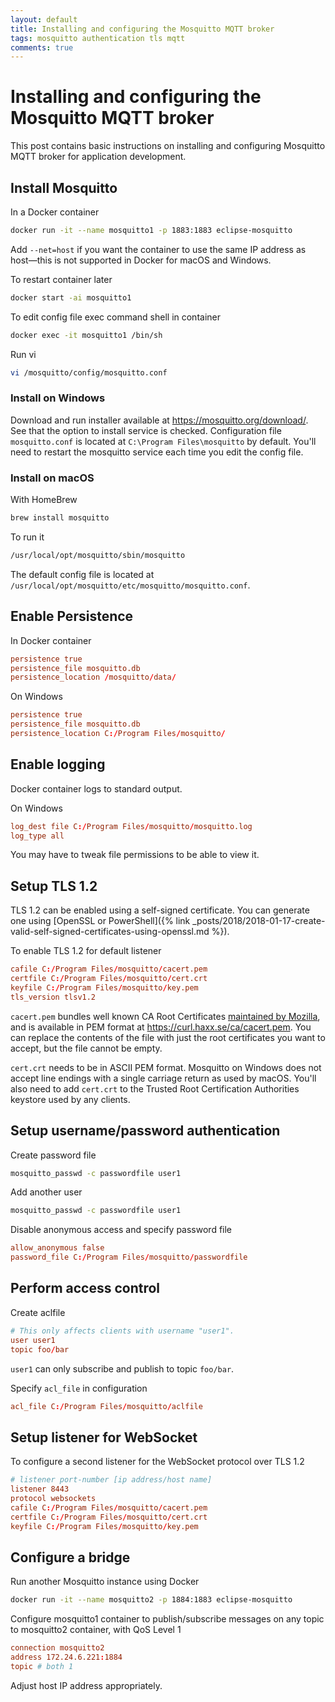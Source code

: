 ```yaml
---
layout: default
title: Installing and configuring the Mosquitto MQTT broker
tags: mosquitto authentication tls mqtt
comments: true
---
```

# Installing and configuring the Mosquitto MQTT broker

This post contains basic instructions on installing and configuring Mosquitto MQTT broker for application development.

## Install Mosquitto

In a Docker container

```bash
docker run -it --name mosquitto1 -p 1883:1883 eclipse-mosquitto
```

Add `--net=host` if you want the container to use the same IP address as host&mdash;this is not supported in Docker for macOS and Windows.

To restart container later

```bash
docker start -ai mosquitto1
```

To edit config file exec command shell in container

```bash
docker exec -it mosquitto1 /bin/sh
```

Run vi

```bash
vi /mosquitto/config/mosquitto.conf
```

### Install on Windows

Download and run installer available at https://mosquitto.org/download/. See that the option to install service is checked. Configuration file `mosquitto.conf` is located at `C:\Program Files\mosquitto` by default. You'll need to restart the mosquitto service each time you edit the config file.

### Install on macOS

With HomeBrew

```bash
brew install mosquitto
```

To run it

```bash
/usr/local/opt/mosquitto/sbin/mosquitto
```

The default config file is located at `/usr/local/opt/mosquitto/etc/mosquitto/mosquitto.conf`.

## Enable Persistence

In Docker container

```conf
persistence true
persistence_file mosquitto.db
persistence_location /mosquitto/data/
```

On Windows

```conf
persistence true
persistence_file mosquitto.db
persistence_location C:/Program Files/mosquitto/
```

## Enable logging

Docker container logs to standard output.

On Windows

```conf
log_dest file C:/Program Files/mosquitto/mosquitto.log
log_type all
```

You may have to tweak file permissions to be able to view it.

## Setup TLS 1.2

TLS 1.2 can be enabled using a self-signed certificate. You can generate one using [OpenSSL or PowerShell]({% link _posts/2018/2018-01-17-create-valid-self-signed-certificates-using-openssl.md %}).

To enable TLS 1.2 for default listener

```conf
cafile C:/Program Files/mosquitto/cacert.pem
certfile C:/Program Files/mosquitto/cert.crt
keyfile C:/Program Files/mosquitto/key.pem
tls_version tlsv1.2
```

`cacert.pem` bundles well known CA Root Certificates [maintained by Mozilla](https://www.mozilla.org/en-US/about/governance/policies/security-group/certs/), and is available in PEM format at https://curl.haxx.se/ca/cacert.pem. You can replace the contents of the file with just the root certificates you want to accept, but the file cannot be empty.

`cert.crt` needs to be in ASCII PEM format. Mosquitto on Windows does not accept line endings with a single carriage return as used by macOS. You'll also need to add `cert.crt` to the Trusted Root Certification Authorities keystore used by any clients.

## Setup username/password authentication

Create password file

```bash
mosquitto_passwd -c passwordfile user1
```

Add another user

```bash
mosquitto_passwd -c passwordfile user1
```

Disable anonymous access and specify password file

```conf
allow_anonymous false
password_file C:/Program Files/mosquitto/passwordfile
```

## Perform access control

Create aclfile

```conf
# This only affects clients with username "user1".
user user1
topic foo/bar
```

`user1` can only subscribe and publish to topic `foo/bar`.

Specify `acl_file` in configuration

```conf
acl_file C:/Program Files/mosquitto/aclfile
```

## Setup listener for WebSocket

To configure a second listener for the WebSocket protocol over TLS 1.2

```conf
# listener port-number [ip address/host name]
listener 8443
protocol websockets
cafile C:/Program Files/mosquitto/cacert.pem
certfile C:/Program Files/mosquitto/cert.crt
keyfile C:/Program Files/mosquitto/key.pem
```

## Configure a bridge

Run another Mosquitto instance using Docker

```bash
docker run -it --name mosquitto2 -p 1884:1883 eclipse-mosquitto
```

Configure mosquitto1 container to publish/subscribe messages on any topic to mosquitto2 container, with QoS Level 1

```conf
connection mosquitto2
address 172.24.6.221:1884
topic # both 1
```

Adjust host IP address appropriately.
